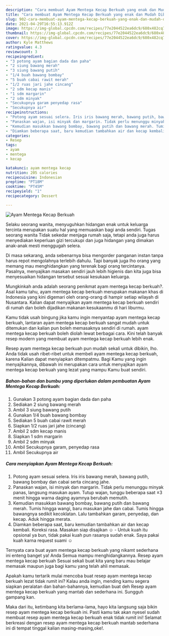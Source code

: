 ```yaml
---
description: "Cara membuat Ayam Mentega Kecap Berkuah yang enak dan Mudah Dibuat"
title: "Cara membuat Ayam Mentega Kecap Berkuah yang enak dan Mudah Dibuat"
slug: 902-cara-membuat-ayam-mentega-kecap-berkuah-yang-enak-dan-mudah-dibuat
date: 2021-04-29T16:55:13.912Z
image: https://img-global.cpcdn.com/recipes/77e2044522ea6dc9/680x482cq70/ayam-mentega-kecap-berkuah-foto-resep-utama.jpg
thumbnail: https://img-global.cpcdn.com/recipes/77e2044522ea6dc9/680x482cq70/ayam-mentega-kecap-berkuah-foto-resep-utama.jpg
cover: https://img-global.cpcdn.com/recipes/77e2044522ea6dc9/680x482cq70/ayam-mentega-kecap-berkuah-foto-resep-utama.jpg
author: Kyle Matthews
ratingvalue: 4.3
reviewcount: 3
recipeingredient:
- "3 potong ayam bagian dada dan paha"
- "2 siung bawang merah"
- "3 siung bawang putih"
- "1/4 buah bawang bombay"
- "5 buah cabai rawit merah"
- "1/2 ruas jari jahe cincang"
- "2 sdm kecap manis"
- "1 sdm margarin"
- "2 sdm minyak"
- "Secukupnya garam penyedap rasa"
- "Secukupnya air"
recipeinstructions:
- "Potong ayam sesuai selera. Iris iris bawang merah, bawang putih, bawang bombay dan cabai serta cincang jahe."
- "Panaskan wajan, isi minyak dan margarin. Tidak perlu menunggu minyak panas, langsung masukan ayam. Tutup wajan, tunggu beberapa saat ±3 menit hingga warna daging ayamnya berubah memutih."
- "Kemudian masukkan bawang bombay, bawang putih dan bawang merah. Tumis hingga wangi, baru masukan jahe dan cabai. Tumis hingga bawangnya sedikit kecoklatan. Lalu tambahkan garam, penyedap, dan kecap. Aduk hingga merata."
- "Diamkan beberapa saat, baru kemudian tambahkan air dan kecap kembali. Koreksi rasa. Masakan siap disajikan ☺️ Untuk kuah itu opsional ya bun, tidak pakai kuah pun rasanya sudah enak. Saya pakai kuah karna request suami ☺️"
categories:
- Resep
tags:
- ayam
- mentega
- kecap

katakunci: ayam mentega kecap 
nutrition: 205 calories
recipecuisine: Indonesian
preptime: "PT18M"
cooktime: "PT45M"
recipeyield: "1"
recipecategory: Dessert

---
```



![Ayam Mentega Kecap Berkuah](https://img-global.cpcdn.com/recipes/77e2044522ea6dc9/680x482cq70/ayam-mentega-kecap-berkuah-foto-resep-utama.jpg)

Selaku seorang wanita, menyuguhkan hidangan enak untuk keluarga tercinta merupakan suatu hal yang memuaskan bagi anda sendiri. Tugas seorang  wanita Tidak sekedar menjaga rumah saja, tetapi anda juga harus menyediakan keperluan gizi tercukupi dan juga hidangan yang dimakan anak-anak mesti menggugah selera.

Di masa  sekarang, anda sebenarnya bisa mengorder panganan instan tanpa harus repot mengolahnya terlebih dahulu. Tapi banyak juga lho orang yang memang mau menghidangkan yang terenak bagi orang tercintanya. Pasalnya, menyajikan masakan sendiri jauh lebih higienis dan kita juga bisa menyesuaikan hidangan tersebut sesuai kesukaan keluarga. 



Mungkinkah anda adalah seorang penikmat ayam mentega kecap berkuah?. Asal kamu tahu, ayam mentega kecap berkuah merupakan makanan khas di Indonesia yang kini digemari oleh orang-orang di hampir setiap wilayah di Nusantara. Kalian dapat menyajikan ayam mentega kecap berkuah sendiri di rumah dan boleh dijadikan makanan kesukaanmu di hari liburmu.

Kamu tidak usah bingung jika kamu ingin menyantap ayam mentega kecap berkuah, lantaran ayam mentega kecap berkuah sangat mudah untuk ditemukan dan kalian pun boleh memasaknya sendiri di rumah. ayam mentega kecap berkuah boleh diolah lewat berbagai cara. Kini telah banyak resep modern yang membuat ayam mentega kecap berkuah lebih enak.

Resep ayam mentega kecap berkuah pun mudah sekali untuk dibikin, lho. Anda tidak usah ribet-ribet untuk membeli ayam mentega kecap berkuah, karena Kalian dapat menyiapkan ditempatmu. Bagi Kamu yang ingin menyajikannya, dibawah ini merupakan cara untuk menyajikan ayam mentega kecap berkuah yang lezat yang mampu Kamu buat sendiri.

<!--inarticleads1-->

##### Bahan-bahan dan bumbu yang diperlukan dalam pembuatan Ayam Mentega Kecap Berkuah:

1. Gunakan 3 potong ayam bagian dada dan paha
1. Sediakan 2 siung bawang merah
1. Ambil 3 siung bawang putih
1. Gunakan 1/4 buah bawang bombay
1. Sediakan 5 buah cabai rawit merah
1. Siapkan 1/2 ruas jari jahe (cincang)
1. Ambil 2 sdm kecap manis
1. Siapkan 1 sdm margarin
1. Ambil 2 sdm minyak
1. Ambil Secukupnya garam, penyedap rasa
1. Ambil Secukupnya air




<!--inarticleads2-->

##### Cara menyiapkan Ayam Mentega Kecap Berkuah:

1. Potong ayam sesuai selera. Iris iris bawang merah, bawang putih, bawang bombay dan cabai serta cincang jahe.
1. Panaskan wajan, isi minyak dan margarin. Tidak perlu menunggu minyak panas, langsung masukan ayam. Tutup wajan, tunggu beberapa saat ±3 menit hingga warna daging ayamnya berubah memutih.
1. Kemudian masukkan bawang bombay, bawang putih dan bawang merah. Tumis hingga wangi, baru masukan jahe dan cabai. Tumis hingga bawangnya sedikit kecoklatan. Lalu tambahkan garam, penyedap, dan kecap. Aduk hingga merata.
1. Diamkan beberapa saat, baru kemudian tambahkan air dan kecap kembali. Koreksi rasa. Masakan siap disajikan ☺️ - Untuk kuah itu opsional ya bun, tidak pakai kuah pun rasanya sudah enak. Saya pakai kuah karna request suami ☺️




Ternyata cara buat ayam mentega kecap berkuah yang nikamt sederhana ini enteng banget ya! Anda Semua mampu menghidangkannya. Resep ayam mentega kecap berkuah Sesuai sekali buat kita yang baru mau belajar memasak maupun juga bagi kamu yang telah ahli memasak.

Apakah kamu tertarik mulai mencoba buat resep ayam mentega kecap berkuah lezat tidak rumit ini? Kalau anda ingin, mending kamu segera siapkan peralatan dan bahan-bahannya, kemudian buat deh Resep ayam mentega kecap berkuah yang mantab dan sederhana ini. Sungguh gampang kan. 

Maka dari itu, ketimbang kita berlama-lama, hayo kita langsung saja bikin resep ayam mentega kecap berkuah ini. Pasti kamu tak akan nyesel sudah membuat resep ayam mentega kecap berkuah enak tidak rumit ini! Selamat berkreasi dengan resep ayam mentega kecap berkuah mantab sederhana ini di tempat tinggal kalian masing-masing,oke!.

